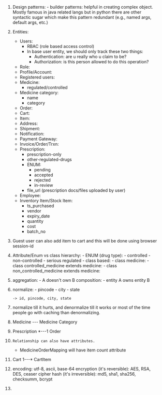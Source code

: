 1.	Design patterns:
		- builder patterns: helpful in creating complex object. Mostly famous in java related langs but in python there are other syntactic sugar which make this pattern redundant (e.g., named args, default args, etc.)

2.	Entities:
	- Users:
		- RBAC (role based access control)
		- In base user entity, we should only track these two things:
			- Authentication: are u really who u claim to be?
			- Authorization: is this person allowed to do this operation?
	- Role:
	- Profile/Account:
	- Registered users:
	- Medicine:
		- regulated/controlled
	- Medicine category:
		- name
		- category
	- Order:
	- Cart:
	- Item:
	- Address:
	- Shipment:
	- Notification:
	- Payment Gateway:
	- Invoice/Order/Trxn:
	- Prescription:
		- prescription-only
		- other-regulated-drugs
		- ENUM:
			- pending
			- accepted
			- rejected
			- in-review
		- file_url (prescription docs/files uploaded by user)
	- Employee:
	- Inventory Item/Stock Item:
		- ts_purchased
		- vendor
		- expiry_date
		- quantity
		- cost
		- batch_no

3.	Guest user can also add item to cart and this will be done using browser session-id

4.	Attribute/Enum vs class hierarchy:
		- ENUM (drug type):
			- controlled
			- non-controlled
			- serious regulated
		- class based:
			- class medicine:
			- class controlled_medicine extends medicine:
			- class non_controlled_medicine extends medicine:

5.	aggregation:
		- A doesn't own B
	composition:
		- entity A owns entity B

6.	normalize:
		- pincode
		- city
		- state

		-> id, pincode, city, state

7.	normalize till it hurts, 
	and denormalize till it works or most of the time people go with caching than denormalizing.

8.	Medicine *---* Medicine Category
9.	Prescription *---1 Order

10. 	Relationship can also have attributes.
	- MedicineOrderMapping will have item count attribute

11.	Cart 1---* CartItem

12.	encoding: utf-8, ascii, base-64
	encryption (it's reversible): AES, RSA, DES, ceaser cipher
	hash (it's irreversible): md5, sha1, sha256, checksumm, bcrypt

13.	

